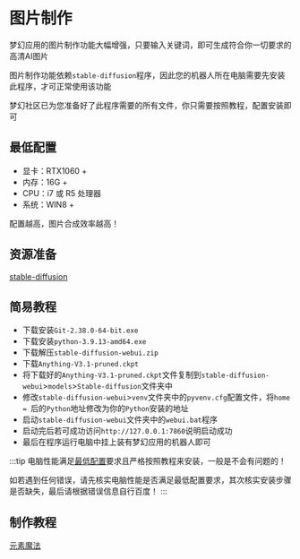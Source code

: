 # 图片制作

梦幻应用的图片制作功能大幅增强，只要输入关键词，即可生成符合你一切要求的高清AI图片

图片制作功能依赖`stable-diffusion`程序，因此您的机器人所在电脑需要先安装此程序，才可正常使用该功能

梦幻社区已为您准备好了此程序需要的所有文件，你只需要按照教程，配置安装即可

## 最低配置

- 显卡：RTX1060 +
- 内存：16G +
- CPU：i7 或 R5 处理器
- 系统：WIN8 +

配置越高，图片合成效率越高！

## 资源准备

[stable-diffusion](https://pan.baidu.com/s/1w7WxPmsAItt93XYweeyvTA?pwd=drea)

## 简易教程

- 下载安装`Git-2.38.0-64-bit.exe`
- 下载安装`python-3.9.13-amd64.exe`
- 下载解压`stable-diffusion-webui.zip`
- 下载`Anything-V3.1-pruned.ckpt`
- 将下载好的`Anything-V3.1-pruned.ckpt`文件复制到`stable-diffusion-webui`>`models`>`Stable-diffusion`文件夹中
- 修改`stable-diffusion-webui`>`venv`文件夹中的`pyvenv.cfg`配置文件，将`home = `后的`Python`地址修改为你的`Python`安装的地址
- 启动`stable-diffusion-webui`文件夹中的`webui.bat`程序
- 启动完后若可成功访问`http://127.0.0.1:7860`说明启动成功
- 最后在程序运行电脑中挂上装有梦幻应用的机器人即可

:::tip
电脑性能满足[最低配置](#最低配置)要求且严格按照教程来安装，一般是不会有问题的！

如若遇到任何错误，请先核实电脑性能是否满足最低配置要求，其次核实安装步骤是否缺失，最后请根据错误信息自行百度！
:::


## 制作教程

[元素魔法](https://docs.qq.com/doc/DY2l2eGd6Y29sQVli?&u=d387645b2ccd4210a4e88d70332ba900)
